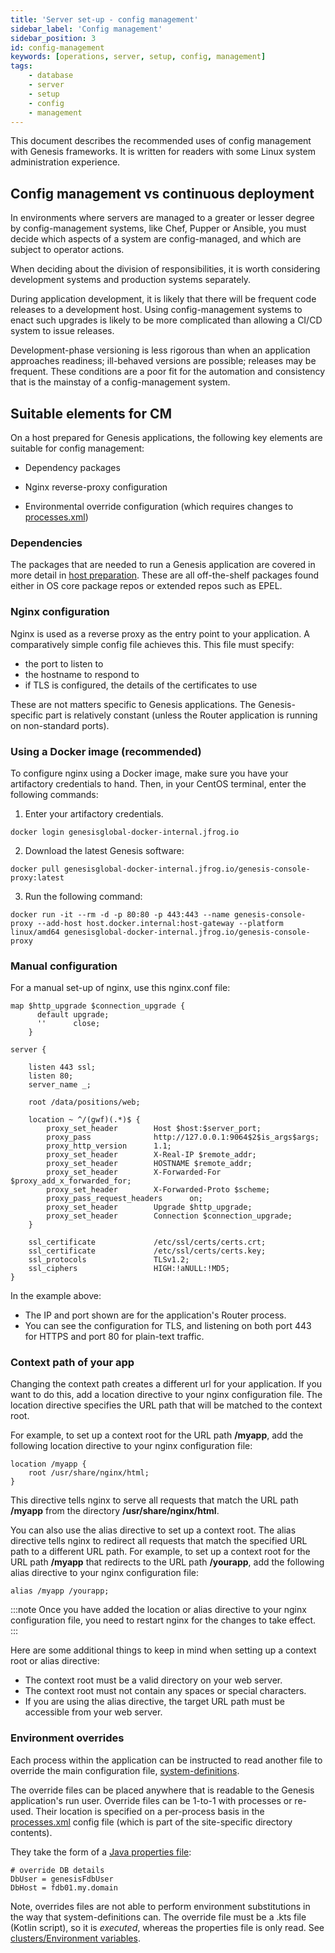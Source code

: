 ```yaml
---
title: 'Server set-up - config management'
sidebar_label: 'Config management'
sidebar_position: 3
id: config-management
keywords: [operations, server, setup, config, management]
tags:
    - database
    - server
    - setup
    - config
    - management
---
```

This document describes the recommended uses of config management with Genesis frameworks. It is written for readers with some Linux system administration experience.

## Config management vs continuous deployment

In environments where servers are managed to a greater or lesser degree by config-management systems, like Chef, Pupper or Ansible, you must decide which aspects of a system are config-managed, and which are subject to operator actions.

When deciding about the division of responsibilities, it is worth considering development systems and production systems separately.

During application development, it is likely that there will be frequent code releases to a development host. Using config-management systems to enact such upgrades is likely to be more complicated than allowing a CI/CD system to issue releases. 

Development-phase versioning is less rigorous than when an application approaches readiness; ill-behaved versions are possible; releases may be frequent. These conditions are a poor fit for the automation and consistency that is the mainstay of a config-management system.

## Suitable elements for CM

On a host prepared for Genesis applications, the following key elements are suitable for config management:

* Dependency packages
* Nginx reverse-proxy configuration

* Environmental override configuration (which requires changes to [processes.xml](../../../server/configuring-runtime/processes))

### Dependencies

The packages that are needed to run a Genesis application are covered in more detail in [host preparation](../../../operations/server-setup/host-preparation).
These are all off-the-shelf packages found either in OS core package repos or extended repos such as EPEL.

### Nginx configuration

Nginx is used as a reverse proxy as the entry point to your application. A comparatively simple config file achieves this. This file must specify:

- the port to listen to
- the hostname to respond to
- if TLS is configured, the details of the certificates to use

These are not matters specific to Genesis applications. The Genesis-specific part is relatively constant (unless the Router application is running on non-standard ports).

### Using a Docker image (recommended)

To configure nginx using a Docker image, make sure you have your artifactory credentials to hand. Then, in your CentOS terminal, enter the following commands:


1. Enter your artifactory credentials.
```shell
docker login genesisglobal-docker-internal.jfrog.io
```

2. Download the latest Genesis software:

```shell
docker pull genesisglobal-docker-internal.jfrog.io/genesis-console-proxy:latest
```

3. Run the following command:
```shell
docker run -it --rm -d -p 80:80 -p 443:443 --name genesis-console-proxy --add-host host.docker.internal:host-gateway --platform linux/amd64 genesisglobal-docker-internal.jfrog.io/genesis-console-proxy
```

### Manual configuration

For a manual set-up of nginx, use this nginx.conf file:

```text
map $http_upgrade $connection_upgrade {
      default upgrade;
      ''      close;
    }

server {

    listen 443 ssl;
    listen 80;
    server_name _;

    root /data/positions/web;

    location ~ ^/(gwf)(.*)$ {
        proxy_set_header        Host $host:$server_port;
        proxy_pass              http://127.0.0.1:9064$2$is_args$args;
        proxy_http_version      1.1;
        proxy_set_header        X-Real-IP $remote_addr;
        proxy_set_header        HOSTNAME $remote_addr;
        proxy_set_header        X-Forwarded-For $proxy_add_x_forwarded_for;
        proxy_set_header        X-Forwarded-Proto $scheme;
        proxy_pass_request_headers      on;
        proxy_set_header        Upgrade $http_upgrade;
        proxy_set_header        Connection $connection_upgrade;
    }
    
    ssl_certificate             /etc/ssl/certs/certs.crt;
    ssl_certificate             /etc/ssl/certs/certs.key;
    ssl_protocols               TLSv1.2;
    ssl_ciphers                 HIGH:!aNULL:!MD5;
}
```

In the example above:

- The IP and port shown are for the application's Router process. 
- You can see the configuration for TLS, and listening on both port 443 for HTTPS and port 80 for plain-text traffic.

### Context path of your app
Changing the context path creates a different url for your application. If you want to do this, add a location directive to your nginx configuration file. The location directive specifies the URL path that will be matched to the context root. 

For example, to set up a context root for the URL path **/myapp**, add the following location directive to your nginx configuration file:

```
location /myapp {
    root /usr/share/nginx/html;
}
```

This directive tells nginx to serve all requests that match the URL path **/myapp** from the directory **/usr/share/nginx/html**.

You can also use the alias directive to set up a context root. The alias directive tells nginx to redirect all requests that match the specified URL path to a different URL path. For example, to set up a context root for the URL path **/myapp** that redirects to the URL path **/yourapp**, add the following alias directive to your nginx configuration file:

```
alias /myapp /yourapp;
```

:::note
Once you have added the location or alias directive to your nginx configuration file, you need to restart nginx for the changes to take effect.
:::

Here are some additional things to keep in mind when setting up a context root or alias directive:

- The context root must be a valid directory on your web server.
- The context root must not contain any spaces or special characters.
- If you are using the alias directive, the target URL path must be accessible from your web server.

### Environment overrides

Each process within the application can be instructed to read another file to override the main configuration file, [system-definitions](/server-modules/configuring-runtime/system-definitions/).

The override files can be placed anywhere that is readable to the Genesis application's run user. Override files can be 1-to-1 with processes or re-used. Their location is specified on a per-process basis in the [processes.xml](/server-modules/configuring-runtime/processes/) config file (which is part of the site-specific directory contents).

They take the form of a [Java properties file](https://www.w3schools.io/file/properties-extension-introduction/):

```properties
# override DB details
DbUser = genesisFdbUser
DbHost = fdb01.my.domain
```


Note, overrides files are not able to perform environment substitutions in the way that system-definitions can. The override file must be a .kts file (Kotlin script), so it is _executed_, whereas the properties file is only read.  See
[clusters/Environment variables](../../../operations/clustering/clusters#Environment-variables).





